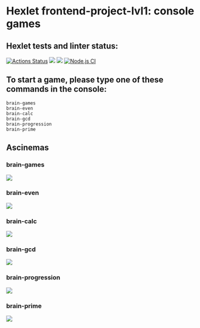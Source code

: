 # Hexlet frontend-project-lvl1: console games
## Hexlet tests and linter status:
[![Actions Status](https://github.com/Dmitriy-Gervasov/backend-project-lvl1/workflows/hexlet-check/badge.svg)](https://github.com/Dmitriy-Gervasov/backend-project-lvl1/actions)
<a href="https://codeclimate.com/github/codeclimate/codeclimate/maintainability"><img src="https://api.codeclimate.com/v1/badges/a99a88d28ad37a79dbf6/maintainability" /></a>
<a href="https://codeclimate.com/github/codeclimate/codeclimate/test_coverage"><img src="https://api.codeclimate.com/v1/badges/a99a88d28ad37a79dbf6/test_coverage" /></a>
[![Node.js CI](https://github.com/Dmitriy-Gervasov/backend-project-lvl1/actions/workflows/node.js.yml/badge.svg)](https://github.com/Dmitriy-Gervasov/backend-project-lvl1/actions/workflows/node.js.yml)
## To start a game, please type one of these commands in the console:    
```brain-games```  
```brain-even```  
```brain-calc```  
```brain-gcd```  
```brain-progression```  
```brain-prime```  

## Ascinemas
### brain-games
<a href="https://asciinema.org/a/vGU6HrzW4DMv2R56tOiPbn3A4" target="_blank"><img src="https://asciinema.org/a/vGU6HrzW4DMv2R56tOiPbn3A4.svg" /></a>
### brain-even
<a href="https://asciinema.org/a/sKAqxIiUNYrxgUjGR37bOBZRI" target="_blank"><img src="https://asciinema.org/a/sKAqxIiUNYrxgUjGR37bOBZRI.svg" /></a>
### brain-calc
<a href="https://asciinema.org/a/SaNdSQyTklQRkzxEZV0VrsTbf" target="_blank"><img src="https://asciinema.org/a/SaNdSQyTklQRkzxEZV0VrsTbf.svg" /></a>
### brain-gcd
<a href="https://asciinema.org/a/7EAJMj2jSQEd2TWOWe4Z0z3SL" target="_blank"><img src="https://asciinema.org/a/7EAJMj2jSQEd2TWOWe4Z0z3SL.svg" /></a>
### brain-progression
<a href="https://asciinema.org/a/hhi78EdJ901kke44BJQi9i9fw" target="_blank"><img src="https://asciinema.org/a/hhi78EdJ901kke44BJQi9i9fw.svg" /></a>
### brain-prime
<a href="https://asciinema.org/a/5a7ogbWO8GjDX6viDK1O1hqf7" target="_blank"><img src="https://asciinema.org/a/5a7ogbWO8GjDX6viDK1O1hqf7.svg" /></a>
